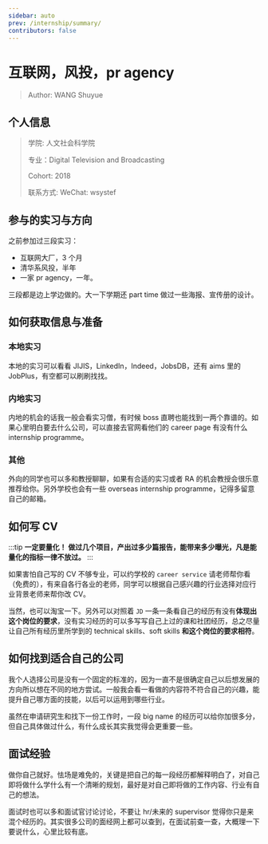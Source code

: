 ```yaml
---
sidebar: auto
prev: /internship/summary/
contributors: false
---
```


# 互联网，风投，pr agency

> Author: WANG Shuyue

## 个人信息

> 学院: 人文社会科学院
>
> 专业：Digital Television and Broadcasting
>
> Cohort: 2018
>
> 联系方式: WeChat: wsystef

## 参与的实习与方向

之前参加过三段实习：

- 互联网大厂，3 个月
- 清华系风投，半年
- 一家 pr agency，一年。

三段都是边上学边做的。大一下学期还 part time 做过一些海报、宣传册的设计。

## 如何获取信息与准备

### 本地实习

本地的实习可以看看 JIJIS，LinkedIn，Indeed，JobsDB，还有 aims 里的 JobPlus，有空都可以刷刷找找。

### 内地实习

内地的机会的话我一般会看实习僧，有时候 boss 直聘也能找到一两个靠谱的。如果心里明白要去什么公司，可以直接去官网看他们的 career page 有没有什么 internship programme。

### 其他

外向的同学也可以多和教授聊聊，如果有合适的实习或者 RA 的机会教授会很乐意推荐给你。另外学校也会有一些 overseas internship programme，记得多留意自己的邮箱。

## 如何写 CV

:::tip
**一定要量化！ 做过几个项目，产出过多少篇报告，能带来多少曝光，凡是能量化的指标一律不放过。**
:::

如果害怕自己写的 CV 不够专业，可以约学校的 `career service` 请老师帮你看（免费的），有来自各行各业的老师，同学可以根据自己感兴趣的行业选择对应行业背景老师来帮你改 CV。

当然，也可以淘宝一下。另外可以对照着 `JD` 一条一条看自己的经历有没有**体现出这个岗位的要求**，没有实习经历的可以多写写自己上过的课和社团经历，总之尽量让自己所有经历里所学到的 technical skills、soft skills **和这个岗位的要求相符**。

## 如何找到适合自己的公司

我个人选择公司是没有一个固定的标准的，因为一直不是很确定自己以后想发展的方向所以想在不同的地方尝试。一般我会看一看做的内容符不符合自己的兴趣，能提升自己哪方面的技能，以后可以运用到哪些行业。

虽然在申请研究生和找下一份工作时，一段 big name 的经历可以给你加很多分，但自己具体做过什么，有什么成长其实我觉得会更重要一些。

## 面试经验

做你自己就好。怯场是难免的，关键是把自己的每一段经历都解释明白了，对自己即将做什么学什么有一个清晰的规划，最好是对自己即将做的工作内容、行业有自己的想法。

面试时也可以多和面试官讨论讨论，不要让 hr/未来的 supervisor 觉得你只是来混个经历的。其实很多公司的面经网上都可以查到，在面试前查一查，大概理一下要说什么，心里比较有底。
